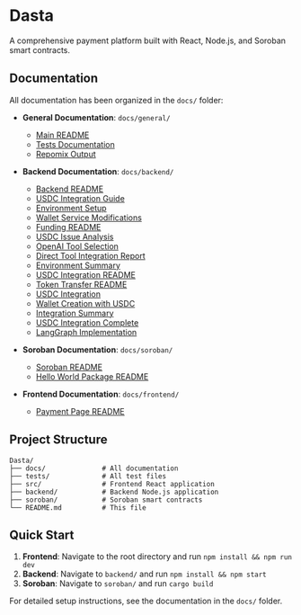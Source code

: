 # Dasta

A comprehensive payment platform built with React, Node.js, and Soroban smart contracts.

## Documentation

All documentation has been organized in the `docs/` folder:

- **General Documentation**: `docs/general/`
  - [Main README](docs/general/README.md)
  - [Tests Documentation](docs/general/README.md)
  - [Repomix Output](docs/general/repomix-output.md)

- **Backend Documentation**: `docs/backend/`
  - [Backend README](docs/backend/README.md)
  - [USDC Integration Guide](docs/backend/USDC_FUNDING_GUIDE.md)
  - [Environment Setup](docs/backend/ENVIRONMENT_SETUP.md)
  - [Wallet Service Modifications](docs/backend/WALLET_SERVICE_MODIFICATIONS.md)
  - [Funding README](docs/backend/FUNDING_README.md)
  - [USDC Issue Analysis](docs/backend/USDC_ISSUE_ANALYSIS.md)
  - [OpenAI Tool Selection](docs/backend/OPENAI_TOOL_SELECTION.md)
  - [Direct Tool Integration Report](docs/backend/DIRECT_TOOL_INTEGRATION_REPORT.md)
  - [Environment Summary](docs/backend/ENVIRONMENT_SUMMARY.md)
  - [USDC Integration README](docs/backend/USDC_INTEGRATION_README.md)
  - [Token Transfer README](docs/backend/TOKEN_TRANSFER_README.md)
  - [USDC Integration](docs/backend/USDC_INTEGRATION.md)
  - [Wallet Creation with USDC](docs/backend/WALLET_CREATION_WITH_USDC.md)
  - [Integration Summary](docs/backend/INTEGRATION_SUMMARY.md)
  - [USDC Integration Complete](docs/backend/USDC_INTEGRATION_COMPLETE.md)
  - [LangGraph Implementation](docs/backend/LANGGRAPH_IMPLEMENTATION.md)

- **Soroban Documentation**: `docs/soroban/`
  - [Soroban README](docs/soroban/README.md)
  - [Hello World Package README](docs/soroban/README.md)

- **Frontend Documentation**: `docs/frontend/`
  - [Payment Page README](docs/frontend/README.md)

## Project Structure

```
Dasta/
├── docs/              # All documentation
├── tests/             # All test files
├── src/               # Frontend React application
├── backend/           # Backend Node.js application
├── soroban/           # Soroban smart contracts
└── README.md          # This file
```

## Quick Start

1. **Frontend**: Navigate to the root directory and run `npm install && npm run dev`
2. **Backend**: Navigate to `backend/` and run `npm install && npm start`
3. **Soroban**: Navigate to `soroban/` and run `cargo build`

For detailed setup instructions, see the documentation in the `docs/` folder. 